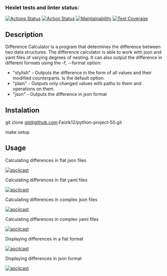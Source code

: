 ### Hexlet tests and linter status:
[![Actions Status](https://github.com/Faizik12/python-project-50/workflows/hexlet-check/badge.svg)](https://github.com/Faizik12/python-project-50/actions)
[![Action Status](https://github.com/Faizik12/python-project-50/actions/workflows/checking-correctness.yml/badge.svg)](https://github.com/Faizik12/python-project-50/actions)
[![Maintainability](https://api.codeclimate.com/v1/badges/170c4b690b93d475d5eb/maintainability)](https://codeclimate.com/github/Faizik12/python-project-50/maintainability)
[![Test Coverage](https://api.codeclimate.com/v1/badges/170c4b690b93d475d5eb/test_coverage)](https://codeclimate.com/github/Faizik12/python-project-50/test_coverage)

## Description

Difference Calculator is a program that determines the difference between two data structures. The difference calculator is able to work with json and yaml files of varying degrees of nesting. It can also output the difference in different formats using the -f, --format option:
- "stylish" - Outputs the difference in the form of all values and their modified counterparts. Is the default option.
- "plain" - Outputs only changed values with paths to them and operations on them.
- "json" - Outputs the difference in json format

## Instalation

git clone git@github.com:Faizik12/python-project-50.git

make setup

## Usage

Calculating differences in flat json files


[![asciicast](https://asciinema.org/a/2PseMvGb6kxoew7VEEq7xWs1P.svg)](https://asciinema.org/a/2PseMvGb6kxoew7VEEq7xWs1P)

Calculating differences in flat yaml files

[![asciicast](https://asciinema.org/a/2i11hG7xlyAqcjX7XhitzwgvH.svg)](https://asciinema.org/a/2i11hG7xlyAqcjX7XhitzwgvH)

Calculating differences in complex json files

[![asciicast](https://asciinema.org/a/wyqd6zVE8HjUFbG9710JvFyLj.svg)](https://asciinema.org/a/wyqd6zVE8HjUFbG9710JvFyLj)

Calculating differences in complex yaml files

[![asciicast](https://asciinema.org/a/wyqd6zVE8HjUFbG9710JvFyLj.svg)](https://asciinema.org/a/wyqd6zVE8HjUFbG9710JvFyLj)

Displaying differences in a flat format

[![asciicast](https://asciinema.org/a/aCLTcSGKI0CPIoM8E12htR0ul.svg)](https://asciinema.org/a/aCLTcSGKI0CPIoM8E12htR0ul)

Displaying differences in json format

[![asciicast](https://asciinema.org/a/BzUNJlM2cIPZbw5zj1kn9ZlzG.svg)](https://asciinema.org/a/BzUNJlM2cIPZbw5zj1kn9ZlzG)
